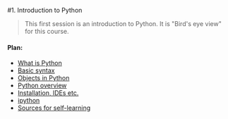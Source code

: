 #1. Introduction to Python

> This first session is an introduction to Python. It is "Bird's eye view" for this course.

#### Plan:

* [What is Python](/ch01-intro/s01-what-is-python.md)
* [Basic syntax](/ch01-intro/s02-basic-syntax.md)
* [Objects in Python](/ch01-intro/s03-objects-in-python.md)
* [Python overview](/ch01-intro/s04-python-overview.md)
* [Installation, IDEs etc.](/ch01-intro/s05-installation-ides-etc.md)
* [ipython](/ch01-intro/s06-ipython.md)
* [Sources for self-learning](/ch01-intro/s07-sources-for-self-learning.md)
    
